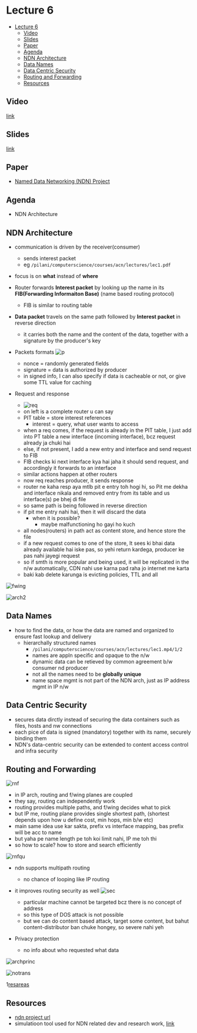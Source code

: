 # Lecture 6

- [Lecture 6](#lecture-6)
  - [Video](#video)
  - [Slides](#slides)
  - [Paper](#paper)
  - [Agenda](#agenda)
  - [NDN Architecture](#ndn-architecture)
  - [Data Names](#data-names)
  - [Data Centric Security](#data-centric-security)
  - [Routing and Forwarding](#routing-and-forwarding)
  - [Resources](#resources)

## Video

[link](https://web.microsoftstream.com/video/e137f318-1c58-4785-a2dd-a1d92d60a9b4)

## Slides

[link](https://drive.google.com/file/d/12T1gMfKgssgaRPnyYJZTrU8ZC-ibLXUI/view?usp=sharing)

## Paper

- [Named Data Networking (NDN) Project](https://drive.google.com/file/d/1HZeaXdReOL0t3EvRBm57iVUg_hegco65/view?usp=sharing)

## Agenda

- NDN Architecture

## NDN Architecture

- communication is driven by the receiver(consumer)
  - sends interest packet
  - eg `/pilani/computerscience/courses/acn/lectures/lec1.pdf`
- focus is on **what** instead of **where**
- Router forwards **Interest packet** by looking up the name in its **FIB(Forwarding Informaiton Base)** (name based routing protocol)
  - FIB is similar to routing table
- **Data packet** travels on the same path followed by **Interest packet** in reverse direction
  - it carries both the name and the content of the data, together with a signature by the producer's key

- Packets formats ![p](packets.png)
  - nonce = randomly generated fields
  - signature = data is authorized by producer
  - in signed info, I can also specify if data is cacheable or not, or give some TTL value for caching
- Request and response
  - ![req](reqresp.png)
  - on left is a complete router u can say
  - PIT table = store interest references
    - interest = query, what user wants to access
  - when a req comes, if the request is already in the PIT table, I just add into PT table a new interface (incoming interface), bcz request already ja chuki hai
  - else, if not present, I add a new entry and interface and send request to FIB
  - FIB checks ki next interface kya hai jaha it should send request, and accordingly it forwards to an interface
  - similar actions happen at other routers
  - now req reaches producer, it sends response
  - router ne kaha resp aya mtlb pit e entry toh hogi hi, so Pit me dekha and interface nikala and removed entry from its table and us interface(s) pe bhej di file
  - so same path is being followed in reverse direction
  - if pit me entry nahi hai, then it will discard the data
    - when it is possible?
      - maybe malfunctioning ho gayi ho kuch
  - all nodes(routers) in path act as content store, and hence store the file
  - if a new request comes to one of the store, It sees ki bhai data already available hai iske pas, so yehi return kardega, producer ke pas nahi jayegi request
  - so if smth is more popular and being used, it will be replicated in the n/w automatically, CDN nahi use karna pad raha jo internet me karta
  - baki kab delete karunga is evicting policies, TTL and all

![fwing](fwing.png)

![arch2](arch2.png)

## Data Names

- how to find the data, or how the data are named and organized to ensure fast lookup and delivery
  - hierarchally structured names
    - `/pilani/computerscience/courses/acn/lectures/lec1.mp4/1/2`
    - names are appln specific and opaque to the n/w
    - dynamic data can be retieved by common agreement b/w consumer nd producer
    - not all the names need to be **globally unique**
    - name space mgmt is not part of the NDN arch, just as IP address mgmt in IP n/w

## Data Centric Security

- secures data dirctly instead of securing the data containers such as files, hosts and nw connections
- each pice of data is signed (mandatory) together with its name, securely binding them
- NDN's data-centric security can be extended to content access control and infra security

## Routing and Forwarding

![rnf](rnf.png)

- in IP arch, routing and f/wing planes are coupled
- they say, routing can independently work
- routing provides multiple paths, and f/wing decides what to pick
- but IP me, routing plane provides single shortest path, (shortest depends upon how u define cost, min hops, min b/w etc)
- main same idea use kar sakta, prefix vs interface mapping, bas prefix will be acc to name
- but yaha pe name length pe toh koi limit nahi, IP me toh thi
- so how to scale? how to store and search efficiently

![rnfqu](rnfques.png)

- ndn supports multipath routing
  - no chance of looping like IP routing
- it improves routing security as well ![sec](routsecurity.png)
  - particular machine cannot be targeted bcz there is no concept of address
  - so this type of DOS attack is not possible
  - but we can do content based attack, target some content, but bahut content-distributor ban chuke hongey, so severe nahi yeh

- Privacy protection
  - no info about who requested what data

![archprinc](archprinc.png)

![notrans](notrans.png)

1[resareas](resareas.png)

## Resources

- [ndn project url](https://named-data.net/)
- simulatioon tool used for NDN related dev and research work, [link](https://named-data.net/techreport/TR005-ndnsim.pdf)
